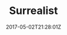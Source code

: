 ---
title: "Surrealist"
site_link: "http://www.surrealist.no"
description: "Art games and interactive installations"
location: "Oslo"
active: true
active_from: "2015-01-01"
active_to: ""
tags: []
date: "2017-05-02T21:28:01Z"
---